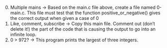 0. Multiple mains -> Based on the main.c file above, create a file named 0-main.c. This file must test that the function positive_or_negative() gives the correct output when given a case of 0
1. Like, comment, subscribe -> Copy this main file. Comment out (don’t delete it!) the part of the code that is causing the output to go into an infinite loop.
2. 0 > 972? -> This program prints the largest of three integers.

